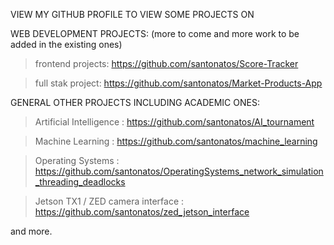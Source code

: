 VIEW MY GITHUB PROFILE TO VIEW SOME PROJECTS ON

WEB DEVELOPMENT PROJECTS:
(more to come and more work to be added in the existing ones)

> frontend projects:
https://github.com/santonatos/Score-Tracker

> full stak project:
https://github.com/santonatos/Market-Products-App




GENERAL OTHER PROJECTS INCLUDING ACADEMIC ONES:

> Artificial Intelligence :
https://github.com/santonatos/AI_tournament

> Machine Learning :
https://github.com/santonatos/machine_learning

> Operating Systems :
https://github.com/santonatos/OperatingSystems_network_simulation_threading_deadlocks

> Jetson TX1 / ZED camera interface :
https://github.com/santonatos/zed_jetson_interface

and more.
